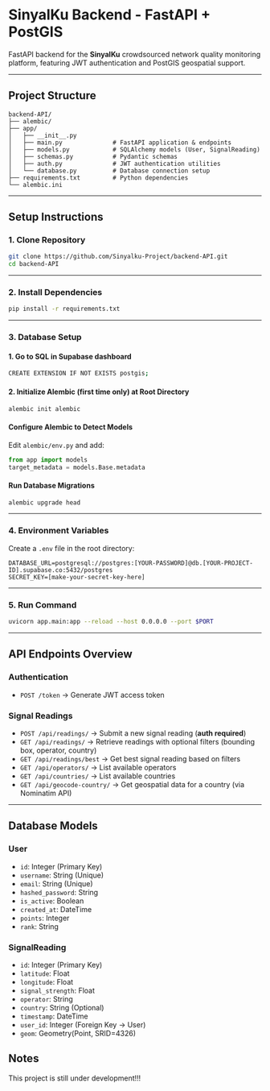 # SinyalKu Backend - FastAPI + PostGIS

FastAPI backend for the **SinyalKu** crowdsourced network quality monitoring platform, featuring JWT authentication and PostGIS geospatial support.

---

## Project Structure
```
backend-API/
├── alembic/
├── app/
│   ├── __init__.py
│   ├── main.py              # FastAPI application & endpoints
│   ├── models.py            # SQLAlchemy models (User, SignalReading)
│   ├── schemas.py           # Pydantic schemas
│   ├── auth.py              # JWT authentication utilities
│   └── database.py          # Database connection setup
├── requirements.txt         # Python dependencies
└── alembic.ini         
```

---

## Setup Instructions

### 1. Clone Repository
```bash
git clone https://github.com/Sinyalku-Project/backend-API.git
cd backend-API
```

---

### 2. Install Dependencies
```bash
pip install -r requirements.txt
```

---

### 3. Database Setup

#### 1. Go to SQL in Supabase dashboard
```bash
CREATE EXTENSION IF NOT EXISTS postgis;
```

#### 2. Initialize Alembic (first time only) at Root Directory
```bash
alembic init alembic
```

#### Configure Alembic to Detect Models
Edit `alembic/env.py` and add:
```python
from app import models
target_metadata = models.Base.metadata
```

#### Run Database Migrations
```bash
alembic upgrade head
```

---

### 4. Environment Variables
Create a `.env` file in the root directory:
```env
DATABASE_URL=postgresql://postgres:[YOUR-PASSWORD]@db.[YOUR-PROJECT-ID].supabase.co:5432/postgres
SECRET_KEY=[make-your-secret-key-here]
```

---

### 5. Run Command
```bash
uvicorn app.main:app --reload --host 0.0.0.0 --port $PORT
```

---

## API Endpoints Overview

### Authentication
- `POST /token` → Generate JWT access token

### Signal Readings
- `POST /api/readings/` → Submit a new signal reading (**auth required**)
- `GET /api/readings/` → Retrieve readings with optional filters (bounding box, operator, country)
- `GET /api/readings/best` → Get best signal reading based on filters
- `GET /api/operators/` → List available operators
- `GET /api/countries/` → List available countries
- `GET /api/geocode-country/` → Get geospatial data for a country (via Nominatim API)

---

## Database Models

### **User**
- `id`: Integer (Primary Key)
- `username`: String (Unique)
- `email`: String (Unique)
- `hashed_password`: String
- `is_active`: Boolean
- `created_at`: DateTime
- `points`: Integer
- `rank`: String

### **SignalReading**
- `id`: Integer (Primary Key)
- `latitude`: Float
- `longitude`: Float
- `signal_strength`: Float
- `operator`: String
- `country`: String (Optional)
- `timestamp`: DateTime
- `user_id`: Integer (Foreign Key → User)
- `geom`: Geometry(Point, SRID=4326)

## Notes
This project is still under development!!!